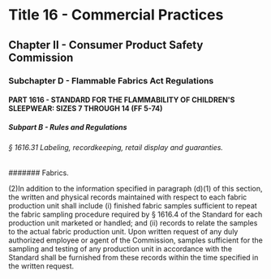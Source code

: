 
# Title 16 - Commercial Practices
## Chapter II - Consumer Product Safety Commission
### Subchapter D - Flammable Fabrics Act Regulations
#### PART 1616 - STANDARD FOR THE FLAMMABILITY OF CHILDREN'S SLEEPWEAR: SIZES 7 THROUGH 14 (FF 5-74)
##### Subpart B - Rules and Regulations
###### § 1616.31 Labeling, recordkeeping, retail display and guaranties.
####### Fabrics.

(2)In addition to the information specified in paragraph (d)(1) of this section, the written and physical records maintained with respect to each fabric production unit shall include (i) finished fabric samples sufficient to repeat the fabric sampling procedure required by § 1616.4 of the Standard for each production unit marketed or handled; and (ii) records to relate the samples to the actual fabric production unit. Upon written request of any duly authorized employee or agent of the Commission, samples sufficient for the sampling and testing of any production unit in accordance with the Standard shall be furnished from these records within the time specified in the written request.

